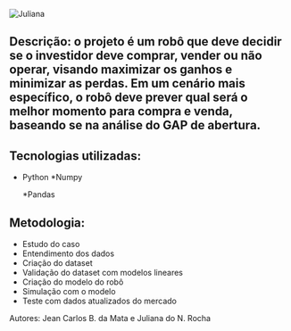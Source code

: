 
![Juliana](https://drive.google.com/uc?export=view&id=1QagkRvA9hzPX0zB6k2lcOEh7_A8H3c0j)

## Descrição: o projeto é um robô que deve decidir se o investidor deve comprar, vender ou não operar, visando maximizar os ganhos e minimizar as perdas. Em um cenário mais específico, o robô deve prever qual será o melhor momento para compra e venda, baseando se na análise do GAP de  abertura.

## Tecnologias utilizadas: 
* Python
    *Numpy
  
    *Pandas

## Metodologia:
* Estudo do caso
* Entendimento dos dados
* Criação do dataset
* Validação do dataset com modelos lineares
* Criação do modelo do robô
* Simulação com o modelo
* Teste com dados atualizados do mercado

Autores: Jean Carlos B. da Mata e Juliana do N. Rocha
